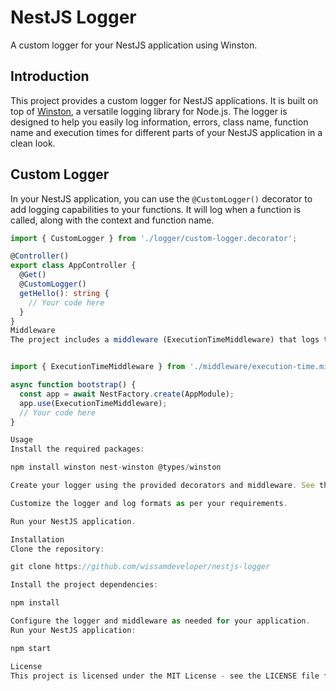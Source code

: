 # NestJS Logger

A custom logger for your NestJS application using Winston.

## Introduction

This project provides a custom logger for NestJS applications. It is built on top of [Winston](https://github.com/winstonjs/winston), a versatile logging library for Node.js. The logger is designed to help you easily log information, errors, class name, function name and execution times for different parts of your NestJS application in a clean look.

## Custom Logger

In your NestJS application, you can use the `@CustomLogger()` decorator to add logging capabilities to your functions. It will log when a function is called, along with the context and function name.

```typescript
import { CustomLogger } from './logger/custom-logger.decorator';

@Controller()
export class AppController {
  @Get()
  @CustomLogger()
  getHello(): string {
    // Your code here
  }
}
Middleware
The project includes a middleware (ExecutionTimeMiddleware) that logs the execution time of incoming requests. This can be useful for monitoring and performance analysis.


import { ExecutionTimeMiddleware } from './middleware/execution-time.middleware';

async function bootstrap() {
  const app = await NestFactory.create(AppModule);
  app.use(ExecutionTimeMiddleware);
  // Your code here
}

Usage
Install the required packages:

npm install winston nest-winston @types/winston

Create your logger using the provided decorators and middleware. See the examples in the code.

Customize the logger and log formats as per your requirements.

Run your NestJS application.

Installation
Clone the repository:

git clone https://github.com/wissamdeveloper/nestjs-logger

Install the project dependencies:

npm install

Configure the logger and middleware as needed for your application.
Run your NestJS application:

npm start

License
This project is licensed under the MIT License - see the LICENSE file for details.
